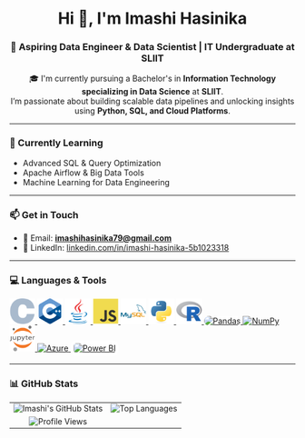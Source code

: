 <h1 align="center">Hi 👋, I'm Imashi Hasinika</h1>
<h3 align="center">🚀 Aspiring Data Engineer & Data Scientist | IT Undergraduate at SLIIT</h3>

<p align="center">
🎓 I'm currently pursuing a Bachelor's in <strong>Information Technology specializing in Data Science</strong> at <strong>SLIIT</strong>.<br>
I’m passionate about building scalable data pipelines and unlocking insights using <strong>Python, SQL, and Cloud Platforms</strong>.
</p>

---

### 🌱 Currently Learning  
- Advanced SQL & Query Optimization  
- Apache Airflow & Big Data Tools  
- Machine Learning for Data Engineering  

---

### 📫 Get in Touch  
- 📧 Email: **imashihasinika79@gmail.com**  
- 💼 LinkedIn: [linkedin.com/in/imashi-hasinika-5b1023318](https://www.linkedin.com/in/imashi-hasinika-5b1023318)  

---

### 💻 Languages & Tools  
<p align="left"> 
  <a href="https://www.cprogramming.com/" target="_blank" rel="noreferrer"> 
    <img src="https://raw.githubusercontent.com/devicons/devicon/master/icons/c/c-original.svg" alt="C" width="45" height="45"/> 
  </a> 
  <a href="https://www.w3schools.com/cpp/" target="_blank" rel="noreferrer"> 
    <img src="https://raw.githubusercontent.com/devicons/devicon/master/icons/cplusplus/cplusplus-original.svg" alt="C++" width="45" height="45"/> 
  </a> 
  <a href="https://www.java.com" target="_blank" rel="noreferrer"> 
    <img src="https://raw.githubusercontent.com/devicons/devicon/master/icons/java/java-original.svg" alt="Java" width="45" height="45"/> 
  </a> 
  <a href="https://developer.mozilla.org/en-US/docs/Web/JavaScript" target="_blank" rel="noreferrer"> 
    <img src="https://raw.githubusercontent.com/devicons/devicon/master/icons/javascript/javascript-original.svg" alt="JavaScript" width="45" height="45"/> 
  </a> 
  <a href="https://www.mysql.com/" target="_blank" rel="noreferrer"> 
    <img src="https://raw.githubusercontent.com/devicons/devicon/master/icons/mysql/mysql-original-wordmark.svg" alt="MySQL" width="45" height="45"/> 
  </a> 
  <a href="https://www.python.org" target="_blank" rel="noreferrer"> 
    <img src="https://raw.githubusercontent.com/devicons/devicon/master/icons/python/python-original.svg" alt="Python" width="45" height="45"/> 
  </a> 
  <a href="https://www.r-project.org/" target="_blank" rel="noreferrer"> 
    <img src="https://raw.githubusercontent.com/devicons/devicon/master/icons/r/r-original.svg" alt="R" width="45" height="45"/> 
  </a> 
  <a href="https://pandas.pydata.org/" target="_blank" rel="noreferrer"> 
    <img src="https://upload.wikimedia.org/wikipedia/commons/2/22/Pandas_mark.svg" alt="Pandas" width="45" height="45" style="background-color: white; border-radius: 10px;"/> 
  </a> 
  <a href="https://numpy.org/" target="_blank" rel="noreferrer"> 
    <img src="https://upload.wikimedia.org/wikipedia/commons/3/31/NumPy_logo_2020.svg" alt="NumPy" width="45" height="45"/> 
  </a> 
  <a href="https://jupyter.org/" target="_blank" rel="noreferrer"> 
    <img src="https://raw.githubusercontent.com/devicons/devicon/master/icons/jupyter/jupyter-original-wordmark.svg" alt="Jupyter" width="45" height="45"/> 
  </a> 
  <a href="https://azure.microsoft.com/en-us" target="_blank" rel="noreferrer"> 
    <img src="https://upload.wikimedia.org/wikipedia/commons/a/a8/Microsoft_Azure_Logo.svg" alt="Azure" width="70" height="45"/> 
  </a> 
  <a href="https://powerbi.microsoft.com/" target="_blank" rel="noreferrer">
    <img src="https://github.com/microsoft/PowerBI-Icons/raw/main/SVG/Power-BI.svg" alt="Power BI" width="45" height="45" style="background-color: white; border-radius: 10px; padding: 5px;" />
  </a>
</p>

---

### 📊 GitHub Stats

<table align="center">
  <tr>
    <td>
      <img src="https://github-readme-stats.vercel.app/api?username=Imashi79&show_icons=true&theme=tokyonight" alt="Imashi's GitHub Stats"/>
    </td>
   <td>
      <img src="https://github-readme-stats.vercel.app/api/top-langs/?username=Imashi79&layout=compact&theme=tokyonight" alt="Top Languages"/>
  </td>
     <tr>
    <td align="center">
      <img src="https://komarev.com/ghpvc/?username=Imashi79&label=Profile%20views&color=0e75b6&style=flat" alt="Profile Views"/>
    </td>
  </tr>
</table>
